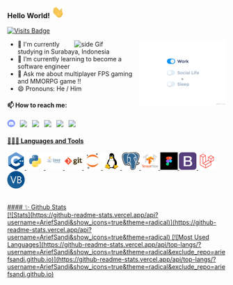   ### Hello World!  <img src="https://github.com/AriefSandi/AriefSandi/blob/master/assets/Hi.gif" width="29px">
  [![Visits Badge](https://badges.pufler.dev/visits/AriefSandi/AriefSandi)](https://badges.pufler.dev/visits/AriefSandi/AriefSandi)
  
<img src="https://github.com/AriefSandi/AriefSandi/blob/master/assets/life_balance.gif" alt="side Image" align="right" width="200" height="auto" />
<a href="https://ko-fi.com/ariefsandi88"> <img src="https://media3.giphy.com/media/ZEB6yFbLnhyQf7g3hn/giphy.gif" alt="side Gif" align="right" width="150" height="auto"/> </a>
  
  - 🔭 I'm currently studying in Surabaya, Indonesia
  - 🌱 I’m currently learning to become a software engineer
  - 💬 Ask me about multiplayer FPS gaming and MMORPG game !!
  - 😄 Pronouns: He / Him
  
  #### 📫 How to reach me:
  
  [<img src="https://github.com/AriefSandi/AriefSandi/blob/master/assets/discord-round.svg" width="3.5%"/>](https://discord.gg/HTh4DTXPtH)  &nbsp; [<img src="https://img.icons8.com/color/48/000000/twitter.png" width="3.5%"/>](https://twitter.com/itsmesan_)  &nbsp; [<img src="https://img.icons8.com/color/48/000000/linkedin.png" width="3.5%"/>](https://www.linkedin.com/in/ariefsandi10/)  &nbsp; [<img src="https://img.icons8.com/fluent/48/000000/facebook-new.png" width="3.5%"/>](https://www.facebook.com/arief.sandi.9)  &nbsp; [<img src="https://img.icons8.com/fluent/48/000000/instagram-new.png" width="3.5%"/>](https://www.instagram.com/ariefsandi88/)  &nbsp; <a href="mailto:ariefsandi10@gmail.com"> <img src="https://img.icons8.com/fluent/48/000000/gmail.png" width="3.5%"/>
  
  #### 👨🏻‍💻 Languages and Tools <br />
  <code><img height="40" src="https://raw.githubusercontent.com/github/explore/80688e429a7d4ef2fca1e82350fe8e3517d3494d/topics/cpp/cpp.png"></code>
  <code><img height="40" src="https://raw.githubusercontent.com/github/explore/80688e429a7d4ef2fca1e82350fe8e3517d3494d/topics/python/python.png"></code>
  <code><img height="40" src="https://raw.githubusercontent.com/github/explore/80688e429a7d4ef2fca1e82350fe8e3517d3494d/topics/java/java.png"></code>
  <code><img height="40" src="https://raw.githubusercontent.com/github/explore/80688e429a7d4ef2fca1e82350fe8e3517d3494d/topics/git/git.png"></code>
  <code><img height="40" src="https://raw.githubusercontent.com/github/explore/80688e429a7d4ef2fca1e82350fe8e3517d3494d/topics/jupyter-notebook/jupyter-notebook.png"></code>
  <code><img height="40" src="https://raw.githubusercontent.com/github/explore/80688e429a7d4ef2fca1e82350fe8e3517d3494d/topics/linux/linux.png"></code>
  <code><img height="40" src="https://raw.githubusercontent.com/github/explore/80688e429a7d4ef2fca1e82350fe8e3517d3494d/topics/postgresql/postgresql.png"></code>
  <code><img height="40" src="https://raw.githubusercontent.com/github/explore/80688e429a7d4ef2fca1e82350fe8e3517d3494d/topics/tensorflow/tensorflow.png"></code>
  <code><img height="40" src="https://raw.githubusercontent.com/github/explore/80688e429a7d4ef2fca1e82350fe8e3517d3494d/topics/figma/figma.png"></code>
  <code><img height="40" src="https://raw.githubusercontent.com/github/explore/80688e429a7d4ef2fca1e82350fe8e3517d3494d/topics/bootstrap/bootstrap.png"></code>
  <code><img height="40" src="https://raw.githubusercontent.com/github/explore/80688e429a7d4ef2fca1e82350fe8e3517d3494d/topics/laravel/laravel.png"></code>
  <code><img height="40" src="https://raw.githubusercontent.com/github/explore/80688e429a7d4ef2fca1e82350fe8e3517d3494d/topics/visual-basic/visual-basic.png"></code>
  
  <br>
  #### ✨ Github Stats <br />
  [![Stats](https://github-readme-stats.vercel.app/api?username=AriefSandi&show_icons=true&theme=radical)](https://github-readme-stats.vercel.app/api?username=AriefSandi&show_icons=true&theme=radical)
  [![Most Used Languages](https://github-readme-stats.vercel.app/api/top-langs/?username=AriefSandi&show_icons=true&theme=radical&exclude_repo=ariefsandi.github.io)](https://github-readme-stats.vercel.app/api/top-langs/?username=AriefSandi&show_icons=true&theme=radical&exclude_repo=ariefsandi.github.io)
  
